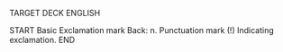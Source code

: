 TARGET DECK
ENGLISH

START
Basic
Exclamation mark
Back: n. Punctuation mark (!) Indicating exclamation.
END
